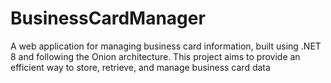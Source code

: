 # BusinessCardManager
A web application for managing business card information, built using .NET 8 and following the Onion architecture. This project aims to provide an efficient way to store, retrieve, and manage business card data
